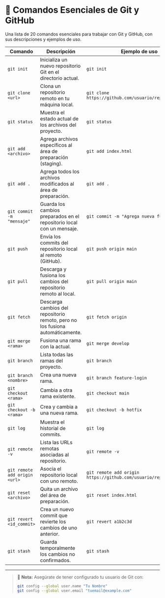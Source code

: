 # 📘 Comandos Esenciales de Git y GitHub

Una lista de 20 comandos esenciales para trabajar con Git y GitHub, con sus descripciones y ejemplos de uso.

| Comando | Descripción | Ejemplo de uso |
|--------|-------------|----------------|
| `git init` | Inicializa un nuevo repositorio Git en el directorio actual. | `git init` |
| `git clone <url>` | Clona un repositorio remoto en tu máquina local. | `git clone https://github.com/usuario/repositorio.git` |
| `git status` | Muestra el estado actual de los archivos del proyecto. | `git status` |
| `git add <archivo>` | Agrega archivos específicos al área de preparación (staging). | `git add index.html` |
| `git add .` | Agrega todos los archivos modificados al área de preparación. | `git add .` |
| `git commit -m "mensaje"` | Guarda los cambios preparados en el repositorio local con un mensaje. | `git commit -m "Agrega nueva funcionalidad"` |
| `git push` | Envía los commits del repositorio local al remoto (GitHub). | `git push origin main` |
| `git pull` | Descarga y fusiona los cambios del repositorio remoto al local. | `git pull origin main` |
| `git fetch` | Descarga cambios del repositorio remoto, pero no los fusiona automáticamente. | `git fetch origin` |
| `git merge <rama>` | Fusiona una rama con la actual. | `git merge develop` |
| `git branch` | Lista todas las ramas del proyecto. | `git branch` |
| `git branch <nombre>` | Crea una nueva rama. | `git branch feature-login` |
| `git checkout <rama>` | Cambia a otra rama existente. | `git checkout main` |
| `git checkout -b <rama>` | Crea y cambia a una nueva rama. | `git checkout -b hotfix` |
| `git log` | Muestra el historial de commits. | `git log` |
| `git remote -v` | Lista las URLs remotas asociadas al repositorio. | `git remote -v` |
| `git remote add origin <url>` | Asocia el repositorio local con uno remoto. | `git remote add origin https://github.com/usuario/repositorio.git` |
| `git reset <archivo>` | Quita un archivo del área de preparación. | `git reset index.html` |
| `git revert <id_commit>` | Crea un nuevo commit que revierte los cambios de uno anterior. | `git revert a1b2c3d` |
| `git stash` | Guarda temporalmente los cambios no confirmados. | `git stash` |

---

> 📝 **Nota:** Asegúrate de tener configurado tu usuario de Git con:
> ```bash
> git config --global user.name "Tu Nombre"
> git config --global user.email "tuemail@example.com"
> ```

